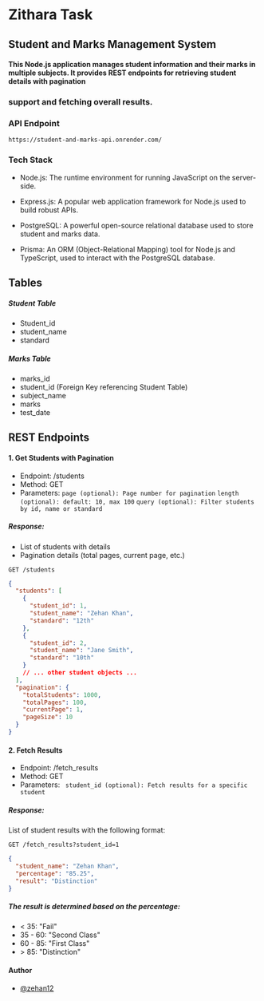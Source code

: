 # Zithara Task

## Student and Marks Management System

#### This Node.js application manages student information and their marks in multiple subjects. It provides REST endpoints for retrieving student details with pagination

### support and fetching overall results.

### API Endpoint
`https://student-and-marks-api.onrender.com/`

### Tech Stack
* Node.js: The runtime environment for running JavaScript on the server-side.

* Express.js: A popular web application framework for Node.js used to build robust APIs.

* PostgreSQL: A powerful open-source relational database used to store student and marks data.

* Prisma: An ORM (Object-Relational Mapping) tool for Node.js and TypeScript, used to interact with the PostgreSQL database.

## Tables

##### Student Table

- Student_id
- student_name
- standard

##### Marks Table

- marks_id
- student_id (Foreign Key referencing Student Table)
- subject_name
- marks
- test_date

## REST Endpoints

#### 1. Get Students with Pagination

- Endpoint: /students
- Method: GET
- Parameters:
  `page (optional): Page number for pagination`
  `length (optional): default: 10, max 100`
  `query (optional): Filter students by id, name or standard`

##### Response:

- List of students with details
- Pagination details (total pages, current page, etc.)

`GET /students`

```json
{
  "students": [
    {
      "student_id": 1,
      "student_name": "Zehan Khan",
      "standard": "12th"
    },
    {
      "student_id": 2,
      "student_name": "Jane Smith",
      "standard": "10th"
    }
    // ... other student objects ...
  ],
  "pagination": {
    "totalStudents": 1000,
    "totalPages": 100,
    "currentPage": 1,
    "pageSize": 10
  }
}
```

#### 2. Fetch Results

- Endpoint: /fetch_results
- Method: GET
- Parameters:
  ` student_id (optional): Fetch results for a specific student`

##### Response:

List of student results with the following format:

`GET /fetch_results?student_id=1`

```json
{
  "student_name": "Zehan Khan",
  "percentage": "85.25",
  "result": "Distinction"
}
```

##### The result is determined based on the percentage:

- &lt; 35: &quot;Fail&quot;
- 35 - 60: &quot;Second Class&quot;
- 60 - 85: &quot;First Class&quot;
- &gt; 85: &quot;Distinction&quot;

#### Author
- [@zehan12](https://www.github.com/zehan12)

